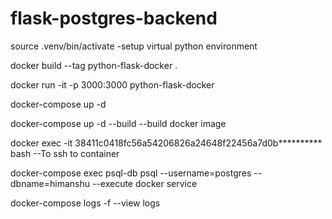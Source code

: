 # flask-postgres-backend
source .venv/bin/activate  -setup virtual python environment

docker build --tag python-flask-docker .

docker run -it  -p 3000:3000 python-flask-docker

docker-compose up -d 

docker-compose up -d --build  --build docker image

docker exec -it 38411c0418fc56a54206826a24648f22456a7d0b********** bash  --To ssh to container

docker-compose exec  psql-db psql --username=postgres --dbname=himanshu  --execute docker service

docker-compose logs -f   --view logs


